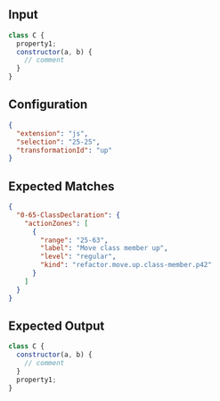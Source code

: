 
## Input
```javascript input
class C {
  property1;
  constructor(a, b) {
    // comment
  }
}
```

## Configuration
```json configuration
{
  "extension": "js",
  "selection": "25-25",
  "transformationId": "up"
}
```

## Expected Matches
```json expected matches
{
  "0-65-ClassDeclaration": {
    "actionZones": [
      {
        "range": "25-63",
        "label": "Move class member up",
        "level": "regular",
        "kind": "refactor.move.up.class-member.p42"
      }
    ]
  }
}
```

## Expected Output
```javascript expected output
class C {
  constructor(a, b) {
    // comment
  }
  property1;
}
```